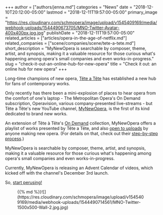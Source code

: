 +++
author = ["authors/jenna.md"]
categories = "News"
date = "2018-12-10T20:12:00-05:00"
lastmod = "2018-12-11T19:57:00-05:00"
primary_image = "https://res.cloudinary.com/schmopera/image/upload/v1545409169/media/webhook-uploads/1544490673705/MNO-Twitter-Avatar-400x400px.jpg.jpg"
publishDate = "2018-12-11T19:57:00-05:00"
related_articles = ["articles/opera-in-the-age-of-netflix.md"]
related_companies = ["scene/companies/scene/tete-a-tete.md"]
short_description = "MyNewOpera is searchable by composer, theme, artist, and synopsis, making it a valuable resource for those curious what&#039;s happening among opera&#039;s small companies and even works-in-progress."
slug = "check-it-out-an-online-hub-for-new-opera"
title = "Check it out: an online hub for new opera"
+++

Long-time champions of new opera, [Tête a Tête](/scene/companies/tete-a-tete/) has established a new hub for fans of contemporary works.

Only recently has there been a mini-explosion of places to hear opera from the comfort of one's laptop - The Metropolitan Opera's On Demand subscription, Operavision, various company-presented live-streams - but Tête a Tête's new YouTube channel, [MyNewOpera](https://www.youtube.com/channel/UCYvUpB2Q-JTgd5iPJMwcWpA), is the first of its kind dedicated to brand new works.

An extension of Tête à Tête's [On Demand](https://www.tete-a-tete.org.uk/on-demand/) collection, MyNewOpera offers a playlist of works presented by Tête a Tête, and also [open to uploads](https://www.youtube.com/channel/UCYvUpB2Q-JTgd5iPJMwcWpA/about) by anyone making new opera. (For details on that, check out their [step-by-step process](https://www.youtube.com/channel/UCYvUpB2Q-JTgd5iPJMwcWpA/about).)

MyNewOpera is searchable by composer, theme, artist, and synopsis, making it a valuable resource for those curious what's happening among opera's small companies and even works-in-progress.

Currently, MyNewOpera is releasing an Advent Calendar of videos, which kicked off with the channel's December 3rd launch. 

So, [start perusing!](https://www.youtube.com/channel/UCYvUpB2Q-JTgd5iPJMwcWpA)

<figure data-type="image">{{% md %}}![](https://res.cloudinary.com/schmopera/image/upload/v1545409169/media/webhook-uploads/1544490714561/MNO-Twitter-1500x500-Wall-2.jpg.jpg)
</figure>

